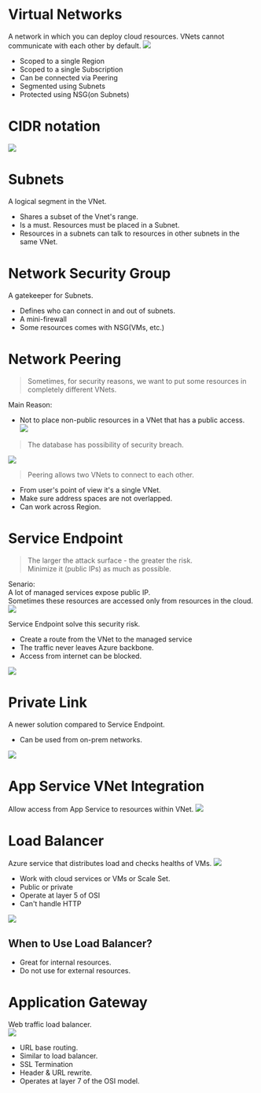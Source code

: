# Virtual Networks
A network in which you can deploy cloud resources.
VNets cannot communicate with each other by default. 
![](img/cannot-communicate.png)
* Scoped to a single Region
* Scoped to a single Subscription 
* Can be connected via Peering
* Segmented using Subnets
* Protected using NSG(on Subnets)
# CIDR notation
![](img/CIDR-notation.png)
# Subnets
A logical segment in the VNet.
* Shares a subset of the Vnet's range.
* Is a must. Resources must be placed in a Subnet.
* Resources in a subnets can talk to resources in other subnets in the same VNet.
# Network Security Group
A gatekeeper for Subnets.  
* Defines who can connect in and out of subnets.
* A mini-firewall
* Some resources comes with NSG(VMs, etc.)

# Network Peering
> Sometimes, for security reasons, we want to put some resources in completely different VNets.

Main Reason:  
* Not to place non-public resources in a VNet that has a public access.  
![](img/peering-reason.png)
> The database has possibility of security breach.

![](img/peering.png)
> Peering allows two VNets to connect to each other.

* From user's point of view it's a single VNet.
* Make sure address spaces are not overlapped.
* Can work across Region.

# Service Endpoint
> The larger the attack surface - the greater the risk.  
> Minimize it (public IPs) as much as possible.

Senario:  
A lot of managed services expose public IP.   
Sometimes these resources are accessed only from resources in the cloud.  
![](img/without-service-endpoint.png)
 
 Service Endpoint solve this security risk.  
 * Create a route from the VNet to the managed service
 * The traffic never leaves Azure backbone.
 * Access from internet can be blocked.

![](img/with-service-endpoint.png)
# Private Link
A newer solution compared to Service Endpoint.
* Can be used from on-prem networks.

![](img/with-private-link.png)

# App Service VNet Integration
Allow access from App Service to resources within VNet.
![](img/VNet-Integration.png)
# Load Balancer
Azure service that distributes load and checks healths of VMs.
![](img/L5-configuration.png)
* Work with cloud services or VMs or Scale Set.
* Public or private
* Operate at layer 5 of OSI
* Can't handle HTTP

![](img/OSI-model.png)

## When to Use Load Balancer?
* Great for internal resources.
* Do not use for external resources.

# Application Gateway
Web traffic load balancer.  
![](img/L7-configuration.png)
* URL base routing.
* Similar to load balancer. 
* SSL Termination
* Header & URL rewrite.
* Operates at layer 7 of the OSI model.

